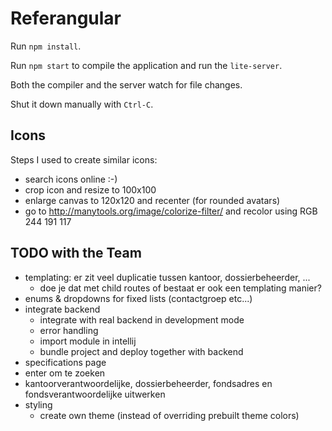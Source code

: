 # Referangular

Run `npm install`.

Run `npm start` to compile the application and run the `lite-server`.

Both the compiler and the server watch for file changes.

Shut it down manually with `Ctrl-C`.

## Icons

Steps I used to create similar icons:
* search icons online :-)
* crop icon and resize to 100x100
* enlarge canvas to 120x120 and recenter (for rounded avatars)
* go to http://manytools.org/image/colorize-filter/ and recolor using RGB 244 191 117

## TODO with the Team

* templating: er zit veel duplicatie tussen kantoor, dossierbeheerder, ...
  * doe je dat met child routes of bestaat er ook een templating manier?
* enums & dropdowns for fixed lists (contactgroep etc...)
* integrate backend
  * integrate with real backend in development mode
  * error handling
  * import module in intellij
  * bundle project and deploy together with backend
* specifications page
* enter om te zoeken
* kantoorverantwoordelijke, dossierbeheerder, fondsadres en fondsverantwoordelijke uitwerken
* styling
  * create own theme (instead of overriding prebuilt theme colors)
